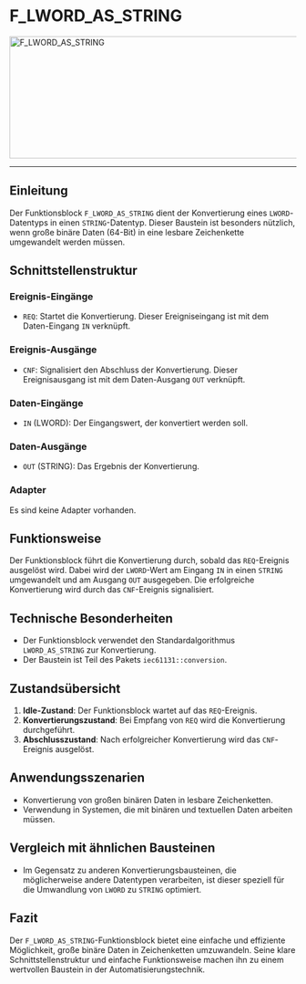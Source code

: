# F_LWORD_AS_STRING

<img width="1478" height="214" alt="F_LWORD_AS_STRING" src="https://github.com/user-attachments/assets/29fc831d-b4b3-4e7c-8264-93a698db1ab6" />

* * * * * * * * * *
## Einleitung
Der Funktionsblock `F_LWORD_AS_STRING` dient der Konvertierung eines `LWORD`-Datentyps in einen `STRING`-Datentyp. Dieser Baustein ist besonders nützlich, wenn große binäre Daten (64-Bit) in eine lesbare Zeichenkette umgewandelt werden müssen.

## Schnittstellenstruktur

### **Ereignis-Eingänge**
- `REQ`: Startet die Konvertierung. Dieser Ereigniseingang ist mit dem Daten-Eingang `IN` verknüpft.

### **Ereignis-Ausgänge**
- `CNF`: Signalisiert den Abschluss der Konvertierung. Dieser Ereignisausgang ist mit dem Daten-Ausgang `OUT` verknüpft.

### **Daten-Eingänge**
- `IN` (LWORD): Der Eingangswert, der konvertiert werden soll.

### **Daten-Ausgänge**
- `OUT` (STRING): Das Ergebnis der Konvertierung.

### **Adapter**
Es sind keine Adapter vorhanden.

## Funktionsweise
Der Funktionsblock führt die Konvertierung durch, sobald das `REQ`-Ereignis ausgelöst wird. Dabei wird der `LWORD`-Wert am Eingang `IN` in einen `STRING` umgewandelt und am Ausgang `OUT` ausgegeben. Die erfolgreiche Konvertierung wird durch das `CNF`-Ereignis signalisiert.

## Technische Besonderheiten
- Der Funktionsblock verwendet den Standardalgorithmus `LWORD_AS_STRING` zur Konvertierung.
- Der Baustein ist Teil des Pakets `iec61131::conversion`.

## Zustandsübersicht
1. **Idle-Zustand**: Der Funktionsblock wartet auf das `REQ`-Ereignis.
2. **Konvertierungszustand**: Bei Empfang von `REQ` wird die Konvertierung durchgeführt.
3. **Abschlusszustand**: Nach erfolgreicher Konvertierung wird das `CNF`-Ereignis ausgelöst.

## Anwendungsszenarien
- Konvertierung von großen binären Daten in lesbare Zeichenketten.
- Verwendung in Systemen, die mit binären und textuellen Daten arbeiten müssen.

## Vergleich mit ähnlichen Bausteinen
- Im Gegensatz zu anderen Konvertierungsbausteinen, die möglicherweise andere Datentypen verarbeiten, ist dieser speziell für die Umwandlung von `LWORD` zu `STRING` optimiert.

## Fazit
Der `F_LWORD_AS_STRING`-Funktionsblock bietet eine einfache und effiziente Möglichkeit, große binäre Daten in Zeichenketten umzuwandeln. Seine klare Schnittstellenstruktur und einfache Funktionsweise machen ihn zu einem wertvollen Baustein in der Automatisierungstechnik.
